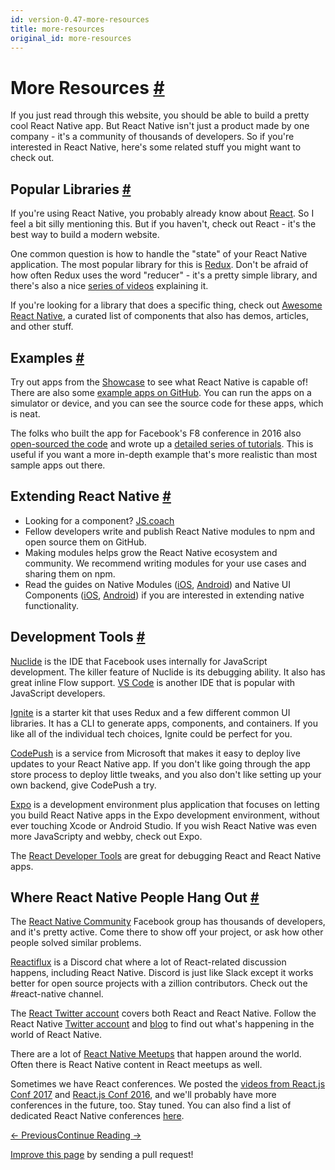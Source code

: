 ```yaml
---
id: version-0.47-more-resources
title: more-resources
original_id: more-resources
---
```

<a id="content"></a><h1><a class="anchor" name="more-resources"></a>More Resources <a class="hash-link" href="docs/more-resources.html#more-resources">#</a></h1><div><p>If you just read through this website, you should be able to build a pretty cool React Native app. But React Native isn't just a product made by one company - it's a community of thousands of developers. So if you're interested in React Native, here's some related stuff you might want to check out.</p><h2><a class="anchor" name="popular-libraries"></a>Popular Libraries <a class="hash-link" href="docs/more-resources.html#popular-libraries">#</a></h2><p>If you're using React Native, you probably already know about <a href="https://facebook.github.io/react/" target="_blank">React</a>. So I feel a bit silly mentioning this. But if you haven't, check out React - it's the best way to build a modern website.</p><p>One common question is how to handle the "state" of your React Native application. The most popular library for this is <a href="http://redux.js.org/" target="_blank">Redux</a>. Don't be afraid of how often Redux uses the word "reducer" - it's a pretty simple library, and there's also a nice <a href="https://egghead.io/courses/getting-started-with-redux" target="_blank">series of videos</a> explaining it.</p><p>If you're looking for a library that does a specific thing, check out <a href="http://www.awesome-react-native.com/" target="_blank">Awesome React Native</a>, a curated list of components that also has demos, articles, and other stuff.</p><h2><a class="anchor" name="examples"></a>Examples <a class="hash-link" href="docs/more-resources.html#examples">#</a></h2><p>Try out apps from the <a href="https://facebook.github.io/react-native/showcase.html" target="_blank">Showcase</a> to see what React Native is capable of! There are also some <a href="https://github.com/ReactNativeNews/React-Native-Apps" target="_blank">example apps on GitHub</a>. You can run the apps on a simulator or device, and you can see the source code for these apps, which is neat.</p><p>The folks who built the app for Facebook's F8 conference in 2016 also <a href="https://github.com/fbsamples/f8app" target="_blank">open-sourced the code</a> and wrote up a <a href="http://makeitopen.com/tutorials/building-the-f8-app/planning/" target="_blank">detailed series of tutorials</a>. This is useful if you want a more in-depth example that's more realistic than most sample apps out there.</p><h2><a class="anchor" name="extending-react-native"></a>Extending React Native <a class="hash-link" href="docs/more-resources.html#extending-react-native">#</a></h2><ul><li>Looking for a component? <a href="https://js.coach/react-native" target="_blank">JS.coach</a></li><li>Fellow developers write and publish React Native modules to npm and open source them on GitHub.</li><li>Making modules helps grow the React Native ecosystem and community. We recommend writing modules for your use cases and sharing them on npm.</li><li>Read the guides on Native Modules (<a href="https://facebook.github.io/react-native/docs/native-modules-ios.html" target="_blank">iOS</a>, <a href="https://facebook.github.io/react-native/docs/native-modules-android.html" target="_blank">Android</a>) and Native UI Components (<a href="https://facebook.github.io/react-native/docs/native-components-ios.html" target="_blank">iOS</a>, <a href="https://facebook.github.io/react-native/docs/native-components-android.html" target="_blank">Android</a>) if you are interested in extending native functionality.</li></ul><h2><a class="anchor" name="development-tools"></a>Development Tools <a class="hash-link" href="docs/more-resources.html#development-tools">#</a></h2><p><a href="https://nuclide.io/" target="_blank">Nuclide</a> is the IDE that Facebook uses internally for JavaScript development. The killer feature of Nuclide is its debugging ability. It also has great inline Flow support. <a href="https://code.visualstudio.com/" target="_blank">VS Code</a> is another IDE that is popular with JavaScript developers.</p><p><a href="https://github.com/infinitered/ignite" target="_blank">Ignite</a> is a starter kit that uses Redux and a few different common UI libraries. It has a CLI to generate apps, components, and containers. If you like all of the individual tech choices, Ignite could be perfect for you.</p><p><a href="https://microsoft.github.io/code-push/" target="_blank">CodePush</a> is a service from Microsoft that makes it easy to deploy live updates to your React Native app. If you don't like going through the app store process to deploy little tweaks, and you also don't like setting up your own backend, give CodePush a try.</p><p><a href="https://docs.expo.io" target="_blank">Expo</a> is a development environment plus application that focuses on letting you build React Native apps in the Expo development environment, without ever touching Xcode or Android Studio. If you wish React Native was even more JavaScripty and webby, check out Expo.</p><p>The <a href="docs/debugging.html#react-developer-tools" target="_blank">React Developer Tools</a> are great for debugging React and React Native apps.</p><h2><a class="anchor" name="where-react-native-people-hang-out"></a>Where React Native People Hang Out <a class="hash-link" href="docs/more-resources.html#where-react-native-people-hang-out">#</a></h2><p>The <a href="https://www.facebook.com/groups/react.native.community" target="_blank">React Native Community</a> Facebook group has thousands of developers, and it's pretty active. Come there to show off your project, or ask how other people solved similar problems.</p><p><a href="https://discord.gg/0ZcbPKXt5bZjGY5n" target="_blank">Reactiflux</a> is a Discord chat where a lot of React-related discussion happens, including React Native. Discord is just like Slack except it works better for open source projects with a zillion contributors. Check out the #react-native channel.</p><p>The <a href="https://twitter.com/reactjs" target="_blank">React Twitter account</a> covers both React and React Native. Follow the React Native <a href="https://twitter.com/reactnative" target="_blank">Twitter account</a> and <a href="/react-native/blog/" target="">blog</a> to find out what's happening in the world of React Native.</p><p>There are a lot of <a href="http://www.meetup.com/topics/react-native/" target="_blank">React Native Meetups</a> that happen around the world. Often there is React Native content in React meetups as well.</p><p>Sometimes we have React conferences. We posted the <a href="https://www.youtube.com/playlist?list=PLb0IAmt7-GS3fZ46IGFirdqKTIxlws7e0" target="_blank">videos from React.js Conf 2017</a> and <a href="https://www.youtube.com/playlist?list=PLb0IAmt7-GS0M8Q95RIc2lOM6nc77q1IY" target="_blank">React.js Conf 2016</a>, and we'll probably have more conferences in the future, too. Stay tuned. You can also find a list of dedicated React Native conferences <a href="http://www.awesome-react-native.com/#conferences" target="_blank">here</a>.</p></div><div class="docs-prevnext"><a class="docs-prev btn" href="docs/network.html#content">← Previous</a><a class="docs-next btn" href="docs/components.html#content">Continue Reading →</a></div><p class="edit-page-block"><a target="_blank" href="https://github.com/facebook/react-native/blob/master/docs/MoreResources.md">Improve this page</a> by sending a pull request!</p>